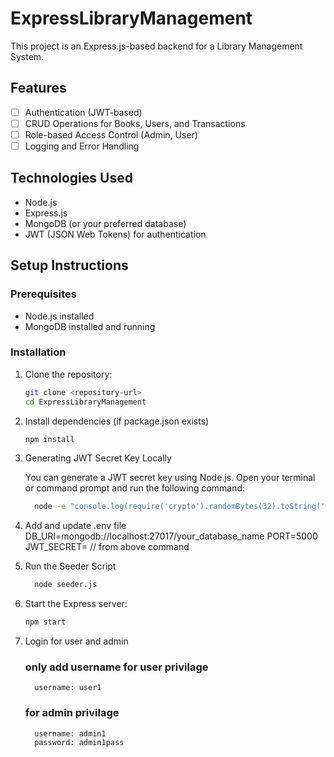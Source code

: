 # ExpressLibraryManagement
This project is an Express.js-based backend for a Library Management System.

## Features

- [ ] Authentication (JWT-based)
- [ ] CRUD Operations for Books, Users, and Transactions
- [ ] Role-based Access Control (Admin, User)
- [ ] Logging and Error Handling

## Technologies Used

- Node.js
- Express.js
- MongoDB (or your preferred database)
- JWT (JSON Web Tokens) for authentication

## Setup Instructions

### Prerequisites

- Node.js installed
- MongoDB installed and running

### Installation

1. Clone the repository:

   ```bash
   git clone <repository-url>
   cd ExpressLibraryManagement

2. Install dependencies (if package.json exists)
   ```bash
   npm install
   
4. Generating JWT Secret Key Locally

   You can generate a JWT secret key using Node.js. Open your terminal or command prompt and run the following command:

   ```bash
     node -e "console.log(require('crypto').randomBytes(32).toString('hex'));"

5. Add and update .env file
   DB_URI=mongodb://localhost:27017/your_database_name
   PORT=5000
   JWT_SECRET=<paste-your-generated-jwt-secret-key> // from above command
   
6. Run the Seeder Script
    ```bash
      node seeder.js
    
7. Start the Express server:

      ```bash
      npm start
      
8. Login for user and admin
      ### only add username for user privilage
         username: user1
   
      ### for admin privilage
         username: admin1
         password: admin1pass


